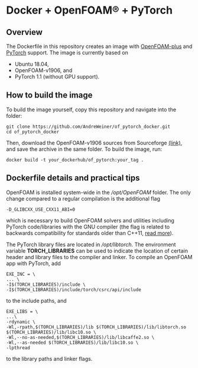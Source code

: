 # Docker + OpenFOAM&reg; + PyTorch

## Overview

The Dockerfile in this repository creates an image with [OpenFOAM-plus](https://openfoam.com/) and [PyTorch](https://pytorch.org/) support. The image is currently based on
- Ubuntu 18.04,
- OpenFOAM-v1906, and
- PyTorch 1.1 (without GPU support).

## How to build the image

To build the image yourself, copy this repository and navigate into the folder:
```
git clone https://github.com/AndreWeiner/of_pytorch_docker.git
cd of_pytorch_docker
```
Then, download the OpenFOAM-v1906 sources from Sourceforge [(link)](https://sourceforge.net/projects/openfoamplus/files/v1906/OpenFOAM-v1906.tgz/download), and save the archive in the same folder. To build the image, run:
```
docker build -t your_dockerhub/of_pytorch:your_tag .
```

## Dockerfile details and practical tips

OpenFOAM is installed system-wide in the */opt/OpenFOAM* folder. The only change compared to a regular compilation is the additional flag
```
-D_GLIBCXX_USE_CXX11_ABI=0
```
which is necessary to build OpenFOAM solvers and utilities including PyTorch code/libraries with the GNU compiler (the flag is related to backwards compatibility for standards older than C++11, [read more](https://gcc.gnu.org/onlinedocs/libstdc++/manual/using_dual_abi.html)).

The PyTorch library files are located in */opt/libtorch*. The environment variable **TORCH_LIBRARIES** can be used to indicate the location of certain header and library files to the compiler and linker. To compile an OpenFOAM app with PyTorch, add
```
EXE_INC = \
... \
-I$(TORCH_LIBRARIES)/include \
-I$(TORCH_LIBRARIES)/include/torch/csrc/api/include
```
to the include paths, and
```
EXE_LIBS = \
...\
-rdynamic \
-Wl,-rpath,$(TORCH_LIBRARIES)/lib $(TORCH_LIBRARIES)/lib/libtorch.so $(TORCH_LIBRARIES)/lib/libc10.so \
-Wl,--no-as-needed,$(TORCH_LIBRARIES)/lib/libcaffe2.so \
-Wl,--as-needed $(TORCH_LIBRARIES)/lib/libc10.so \
-lpthread
```
to the library paths and linker flags.
